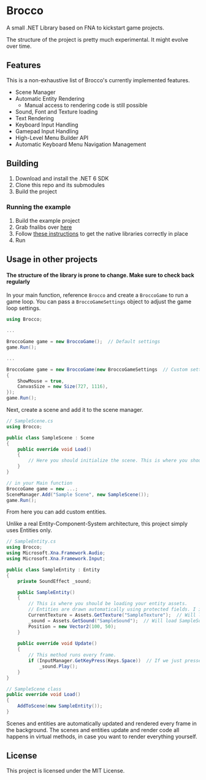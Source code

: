 # Brocco
A small .NET Library based on FNA to kickstart game projects.
 
The structure of the project is pretty much experimental. It might evolve over time.

## Features
This is a non-exhaustive list of Brocco's currently implemented features.
- Scene Manager
- Automatic Entity Rendering
  - Manual access to rendering code is still possible
- Sound, Font and Texture loading
- Text Rendering
- Keyboard Input Handling
- Gamepad Input Handling
- High-Level Menu Builder API
- Automatic Keyboard Menu Navigation Management

## Building
1. Download and install the .NET 6 SDK
2. Clone this repo and its submodules
3. Build the project

### Running the example
1. Build the example project
2. Grab fnalibs over [here](https://fna.flibitijibibo.com/archive/fnalibs.tar.bz2)
3. Follow [these instructions](https://github.com/FNA-XNA/FNA/wiki/Appendix-E:-Modern-.NET-and-NativeAOT#when-developing) to get the native libraries correctly in place
4. Run

## Usage in other projects
#### The structure of the library is prone to change. Make sure to check back regularly

In your main function, reference `Brocco` and create a `BroccoGame` to run a game loop. You can pass a `BroccoGameSettings` object to adjust the game loop settings.
```csharp
using Brocco;

...

BroccoGame game = new BroccoGame();  // Default settings
game.Run();

...

BroccoGame game = new BroccoGame(new BroccoGameSettings  // Custom settings
{
    ShowMouse = true,
    CanvasSize = new Size(727, 1116),
});
game.Run();
```

Next, create a scene and add it to the scene manager.

```csharp
// SampleScene.cs
using Brocco;

public class SampleScene : Scene
{
    public override void Load()
    {
        // Here you should initialize the scene. This is where you should be loading all your assets.
    }
}

// in your Main function
BroccoGame game = new ...;
SceneManager.Add("Sample Scene", new SampleScene());
game.Run();
```

From here you can add custom entities.

Unlike a real Entity-Component-System architecture, this project simply uses Entities only.

```csharp
// SampleEntity.cs
using Brocco;
using Microsoft.Xna.Framework.Audio;
using Microsoft.Xna.Framework.Input;

public class SampleEntity : Entity
{
    private SoundEffect _sound;

    public SampleEntity()
    {
        // This is where you should be loading your entity assets.
        // Entities are drawn automatically using protected fields. I invite you to check the Entity.cs file in Brocco to see what you can access.
        CurrentTexture = Assets.GetTexture("SampleTexture");  // Will load SampleTexture.png in your default assets folder
        _sound = Assets.GetSound("SampleSound");  // Will load SampleSound.wav in your default assets folder
        Position = new Vector2(100, 50);
    }
    
    public override void Update()
    {
        // This method runs every frame.
        if (InputManager.GetKeyPress(Keys.Space))  // If we just pressed the space key, play the sound
            _sound.Play();
    }
}

// SampleScene class
public override void Load()
{
    AddToScene(new SampleEntity());
}
```

Scenes and entities are automatically updated and rendered every frame in the background. The scenes and entities update and render code all happens in virtual methods, in case you want to render everything yourself.

## License

This project is licensed under the MIT License.
